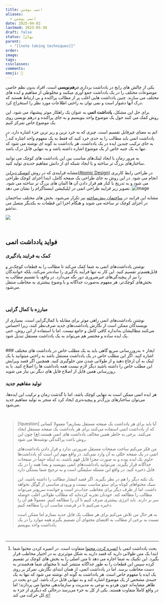 ```yaml
---
title: اتمی نوشتن
aliases:
  - اتمی نوشتن
date: 2025-04-02
lastmod: 2025-05-30
draft: false
status: 🌱نهال
parent:
  - "[[note taking techniques]]"
order: 
image: 
tags: 
cssclasses: 
comments: 
emoji: 🌱
---
```


یکی از چالش های رایج در یادداشت برداری **درهم‌نویسی** است. افراد بدون نظم خاصی موضوعات مختلف را در یک یادداشت جمع آوری میکنند و مخلوطی از مفاهیم و ایده های مختلف می سازند. چنین یادداشت هایی اغلب پر از مطالب پراکنده و بی ارتباط هستند که درک آنها دشوار است و نمی توان به راحتی اطلاعات مورد نظر را استخراج کرد.

برای حل این مشکل، **یادداشت اتمی** به عنوان یک راهکار موثر پیشنهاد می شود. این روش کمک می کنند حول یک موضوع واحد بنویسیم و به جای پراکنده و درهم نویسی روی یک موضوع خاص تمرکز کنیم.

اتم به معنای غیرقابل تقسیم است. چیزی که به خرد ترین و ریز ترین جزء اشاره دارد. در یادداشت اتمی باید مطالب را به حدی خرد کنید که فقط به یک مفهوم واحد اشاره کند.[^1] به جای ترکیب چندین ایده در یک یادداشت، هر یادداشت به گونه ای نوشته می شود که تنها به یک جنبه خاص از یک موضوع اشاره داشته باشد و به تنهایی قابل درک باشد.

به مرور زمان با ایجاد لینک‌های مناسب بین این یادداشت های کوچک می توانید ساختارهای بزرگ تر ساخته و با ایجاد شبکه ای از دانش مفاهیم جدیدی تولید کنید.

مشابه فرایندی که در روش [اتومیک دیزاین(Atomic Design)](https://atomicdesign.bradfrost.com/chapter-2/) در طراحی رابط کاربری انجام می شود.
در این روش به جای طراحی یک صفحه کامل، ابتدا اجزای کوچک طراحی می شود و به تدریج با کنار هم قرار دادن آن ها المان های بزرگ تر ساخته می شود. تصویر زیر فرایند طراحی اتمی در اپلیکیشن اینستاگرام را نشان می دهد.
![image](https://atomicdesign.bradfrost.com/images/content/instagram-atomic.png)

مشابه این فرایند در [ساختمان پیش‌ساخته](https://en.wikipedia.org/wiki/Prefabricated_building) نیز تکرار می‌شود. بخش های مختلف ساختمان در اجزای کوچک تر ساخته می شوند و هنگام اجرا این قطعات به یکدیگر متصل می شوiند.

![](https://upload.wikimedia.org/wikipedia/commons/thumb/e/e1/Prefabricated_house_construction.gif/350px-Prefabricated_house_construction.gif)

<br>

## فواید یادداشت اتمی
### کمک به فرایند یادگیری
نوشتن یادداشت‌های اتمی به شما کمک می‌کند تا مطالب را به قطعات کوچک‌تر و قابل‌هضم‌تر تقسیم کنید. این کار نه تنها فرآیند یادگیری را ساده‌تر می‌کند، بلکه خوانندگان را نیز از پیچیدگی‌های غیرضروری دور نگه می‌دارد. در واقع، با تقسیم مطالب به بخش‌های کوچک‌تر، هر مفهوم به‌صورت جداگانه و با وضوح بیشتری به مخاطب منتقل می‌شود.

<br>

### مبارزه با کمال گرایی
نوشتن یادداشت‌های اتمی راهی موثر برای مقابله با کمال‌گرایی است. بسیاری از نویسندگان ممکن است از نگارش یادداشت‌های جدید صرف‌نظر کنند، زیرا احساس می‌کنند مطالبشان به‌اندازه کافی کامل و جامع نیست. اما با استفاده از این روش، حتی یک ایده ساده و مختصر هم می‌تواند به یک یادداشت مستقل تبدیل شود.

<br>
### ایجاز + به‌روزرسانی سریع
گاهی باید به یک مطلب خاص در یادداشت های مختلف اشاره کنید. اگر این مطلب خاص در یک یادداشت مستقل باشد به راحتی میتوانید با یک لینک به آن ارجاع دهید و از طولانی شدن متن جلوگیری کنید. همچنین اگر قصد ویرایش این مطلب خاص را داشته باشید دیگر لازم نیست همه یادداشت ها را اصلاح کنید. با به روزرسانی همین فایل از اصلاح فایل های دیگر بی نیاز می شوید.

### تولید مفاهیم جدید
هر ایده اتمی ممکن است به تنهایی کوچک باشد، اما با گذشت زمان و ترکیب این ایده‌ها، می‌توان ساختارهای بزرگ‌تر و پیچیده‌تری ایجاد کرد که منجر به تولید مفاهیم جدید می‌شود.


<br>

> [!question] آیا باید برای هر یادداشت یک صفحه مستقل بسازیم؟
> معمولا کسانی که از یادداشت اتمی استفاده می‌کنند برای هر یادداشت یک صفحه مستقل ایجاد می‌کنند. برخی به خاطر همین مخالف یادداشت های اتمی هستند.([+](https://youtu.be/YB0Wn3a1ZWc?si=qmTvOMnCKAivhHcm)) چون این روش باعث پراکندگی نوشته‌ها می شود.
> 
> من فکر می‌کنم ساخت صفحات مستقل ضرورتی ندارد و قرار دادن یادداشت‌های اتمی در یک صفحه خللی به آن وارد نمی‌کند. در واقع مهم این است که یادداشت‌ها حاوی یک ایده بوده و به صورت مجزا قابل فهم باشند، نه اینکه حتماً در صفحات جداگانه قرار بگیرند. می‌توانید یادداشت‌های اتمی بنویسید و بعداً همه را در یک فایل ذخیره کنید. در واقع این مسئله سلیقگی است و به ترجیح شما بستگی دارد.
> 
> یک نکته دیگر را هم در نظر بگیرید. اگر قصد انتشار مطالب را داشته باشید، این سبک محتواهای کوتاه برای سئو مناسب نیست و ورودی مناسبی از گوگل نخواهد داشت. اما از طرف دیگر برای مخاطب جذاب‌تر است و خواننده سریع‌تر می‌تواند مطالب را مطالعه کند. خودتان تجربه کرده‌اید که مطالب طولانی اغلب حوصله سر بر دارند. باید انرژی بیشتری صرف کنیم تا آن را مطالعه کنیم. معمولاً هم آن را ذخیره می‌کنیم تا در فرصت مناسب آن را مطالعه کنیم.
> 
> به هر حال من تلاش می‌کنم برای هر مطلب یک فایل جدید بسازم اما ممکن است نسبت به برخی از مطالب به اقتضای محتوای آن تصمیم بگیرم همه موارد را در یک یادداشت واحد بنویسم.

<br>

[^1]: بحث یادداشت اتمی با [اتمیزه کردن محتوا](https://motamem.org/%D8%A7%D8%AA%D9%85%DB%8C%D8%B2%D9%87-%DA%A9%D8%B1%D8%AF%D9%86-%D9%85%D8%AD%D8%AA%D9%88%D8%A7/) متفاوت است. در اتمیزه کردن محتوا شما ابتدا یک متن طولانی دارید که قصد دارید به شکل موثرتری به در اختیار مخاطب قرار بگیرد. این تکنیک به شما اجازه می دهد تا متن اصلی را به بخش های کوچک تر تقسیم کرده سپس این قطعات را به طور جداگانه منتشر کنید تا محتوای شما هدفمندتر به دست مخاطب برسد. اما در یادداشت اتمی، از همان ابتدای نگارش، تمرکز بر روی یک ایده یا مفهوم خاص است. هر یادداشت به گونه ای نوشته می شود که تنها به یک جنبه‌ی مشخص از یک موضوع اشاره کند و به تنهایی قابل درک باشد.  این دو بحث در ظاهر مشابه‌اند چون هردو به نوعی به مدیریت و سازماندهی محتوا می پردازند؛ اما در واقع کاملاً متفاوت هستند. یکی از کل به جزء می‌رسد درحالی که دیگری از جزء به کل حرکت می کند.

